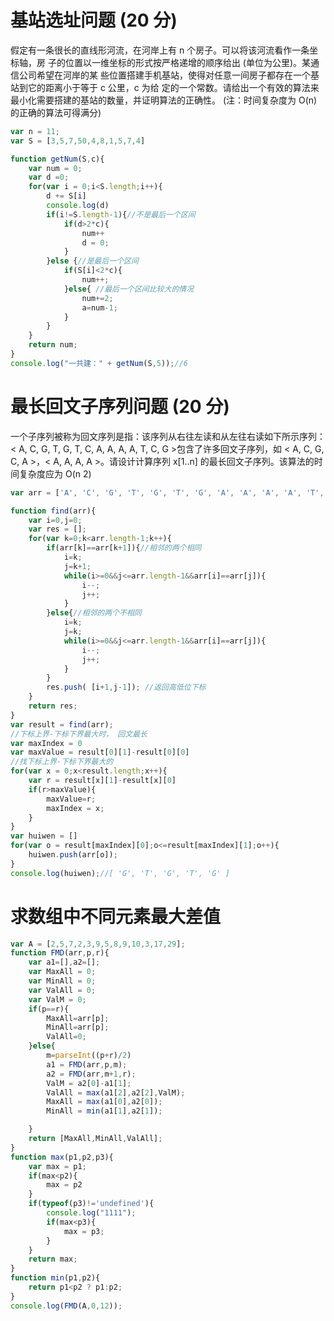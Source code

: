 # 基站选址问题 (20 分)
	
假定有一条很长的直线形河流，在河岸上有 n 个房子。可以将该河流看作一条坐标轴，房
子的位置以一维坐标的形式按严格递增的顺序给出 (单位为公里)。某通信公司希望在河岸的某
些位置搭建手机基站，使得对任意一间房子都存在一个基站到它的距离小于等于 c 公里，c 为给
定的一个常数。请给出一个有效的算法来最小化需要搭建的基站的数量，并证明算法的正确性。
(注：时间复杂度为 O(n) 的正确的算法可得满分)

```javascript
var n = 11;
var S = [3,5,7,50,4,8,1,5,7,4]

function getNum(S,c){
	var num = 0;
	var d =0;
	for(var i = 0;i<S.length;i++){
		d += S[i]
		console.log(d)
		if(i!=S.length-1){//不是最后一个区间
			if(d>2*c){
				num++
				d = 0;	
			}
		}else {//是最后一个区间
			if(S[i]<2*c){
				num++;
			}else{ //最后一个区间比较大的情况
				num+=2;
				a=num-1;
			}
		}
	}
	return num;
}
console.log("一共建：" + getNum(S,5));//6
```

# 最长回文子序列问题 (20 分)

一个子序列被称为回文序列是指：该序列从右往左读和从左往右读如下所示序列：< A, C, G, T, G, T, C, A, A, A, A, T, C, G >包含了许多回文子序列，如 < A, C, G, C, A >，< A, A, A, A >。请设计计算序列 x[1..n] 的最长回文子序列。该算法的时间复杂度应为 O(n
2)

```javascript
var arr = ['A', 'C', 'G', 'T', 'G', 'T', 'G', 'A', 'A', 'A', 'A', 'T', 'C', 'G'];

function find(arr){
    var i=0,j=0;
    var res = [];
    for(var k=0;k<arr.length-1;k++){
        if(arr[k]==arr[k+1]){//相邻的两个相同
            i=k;
            j=k+1;
            while(i>=0&&j<=arr.length-1&&arr[i]==arr[j]){
                i--;
                j++;
            }
        }else{//相邻的两个不相同
            i=k;
            j=k;
            while(i>=0&&j<=arr.length-1&&arr[i]==arr[j]){
                i--;
                j++;
            }
        }
        res.push( [i+1,j-1]); //返回高低位下标
    }
    return res;
}
var result = find(arr);
//下标上界-下标下界最大时， 回文最长
var maxIndex = 0
var maxValue = result[0][1]-result[0][0]
//找下标上界-下标下界最大的 
for(var x = 0;x<result.length;x++){
    var r = result[x][1]-result[x][0]
    if(r>maxValue){
        maxValue=r;
        maxIndex = x;
    }
}
var huiwen = []
for(var o = result[maxIndex][0];o<=result[maxIndex][1];o++){
    huiwen.push(arr[o]);
}
console.log(huiwen);//[ 'G', 'T', 'G', 'T', 'G' ]
```
# 求数组中不同元素最大差值

```javascript
var A = [2,5,7,2,3,9,5,8,9,10,3,17,29];
function FMD(arr,p,r){
	var a1=[],a2=[];
	var MaxAll = 0;
	var MinAll = 0;
	var ValAll = 0;
	var ValM = 0;
	if(p==r){
		MaxAll=arr[p];
		MinAll=arr[p];
		ValAll=0;
	}else{
		m=parseInt((p+r)/2)
		a1 = FMD(arr,p,m);
		a2 = FMD(arr,m+1,r);
		ValM = a2[0]-a1[1];
		ValAll = max(a1[2],a2[2],ValM);
		MaxAll = max(a1[0],a2[0]);
		MinAll = min(a1[1],a2[1]);

	}
	return [MaxAll,MinAll,ValAll];
}
function max(p1,p2,p3){
	var max = p1;
	if(max<p2){
		max = p2 
	}
	if(typeof(p3)!='undefined'){
		console.log("1111");
		if(max<p3){
			max = p3;
		}
	}
	return max;
}
function min(p1,p2){
	return p1<p2 ? p1:p2;
}
console.log(FMD(A,0,12));
```


